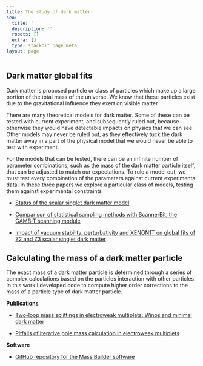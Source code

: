 ```yaml
---
title: The study of dark matter
seo:
  title: ''
  description: ''
  robots: []
  extra: []
  type: stackbit_page_meta
layout: page
---
```

## Dark matter global fits

Dark matter is proposed particle or class of particles which make up a large portion of the total mass of the universe. We know that these particles exist due to the gravitational influence they exert on visible matter.

There are many theoretical models for dark matter. Some of these can be tested with current experiment, and subsequently ruled out, because otherwise they would have detectable impacts on physics that we can see. Other models may never be ruled out, as they effectively tuck the dark matter away in a part of the physical model that we would never be able to test with experiment.

For the models that can be tested, there can be an infinite number of parameter combinations, such as the mass of the dark matter particle itself, that can be adjusted to match our expectations. To rule a model out, we must test every combination of the parameters against current experimental data. In these three papers we explore a particular class of models, testing them against experimental constraints

*   [Status of the scalar singlet dark matter model](https://link.springer.com/article/10.1140%2Fepjc%2Fs10052-017-5113-1)

*   [Comparison of statistical sampling methods with ScannerBit, the GAMBIT scanning module](https://link.springer.com/article/10.1140/epjc/s10052-017-5274-y)

*   [Impact of vacuum stability, perturbativity and XENON1T on global fits of Z2 and Z3 scalar singlet dark matter](https://link.springer.com/article/10.1140%2Fepjc%2Fs10052-018-6314-y)

## Calculating the mass of a dark matter particle

The exact mass of a dark matter particle is determined through a series of complex calculations based on the particles interaction with other particles. In this work I developed code to compute higher order corrections to the mass of a particle type of dark matter particle.

**Publications**

*   [Two-loop mass splittings in electroweak multiplets: Winos and minimal dark matter](https://journals.aps.org/prd/abstract/10.1103/PhysRevD.97.055049)

*   [Pitfalls of iterative pole mass calculation in electroweak multiplets](https://link.springer.com/article/10.1140%2Fepjp%2Fi2018-12250-4)

**Software**[](multipletsSoftwarehttps://github.com/JamesHMcKay/Mass_builderGitHub)

*   [GitHub repository for the Mass Builder software](https://github.com/JamesHMcKay/Mass_builder)
